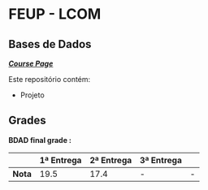 # FEUP - LCOM

## Bases de Dados


[***Course Page***](https://sigarra.up.pt/feup/pt/ucurr_geral.ficha_uc_view?pv_ocorrencia_id=436439)


Este repositório contém:
- Projeto

## Grades

**BDAD final grade :**

| | 1ª Entrega | 2ª Entrega | 3ª Entrega |  |
| --- | --- | --- | --- | --- |
| **Nota** | 19.5| 17.4| -| -|
